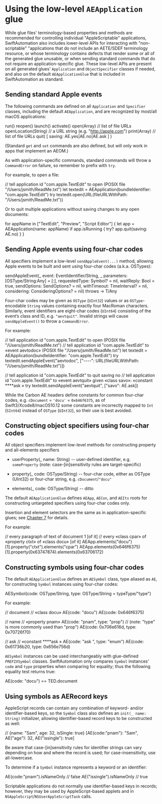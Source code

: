 # Using the low-level `AEApplication` glue

While glue files' terminology-based properties and methods are recommended for controlling individual "AppleScriptable" applications, SwiftAutomation also includes lower-level APIs for interacting with "non-scriptable" "applications that do not include an AETE/SDEF terminology resource, or whose terminology contains defects that render some or all of the generated glue unusable, or when sending standard commands that do not require an application-specific glue. These low-level APIs are present on all generated glues' `Application` and `ObjectSpecifier` classes if needed, and also on the default `AEApplicationGlue` that is included in SwiftAutomation as standard.


## Sending standard Apple events

The following commands are defined on all `Application` and `Specifier` classes, including the default `AEApplication`, and are recognized by most/all macOS applications:

  run()
  reopen()
  launch()
  activate()
  open(Array<URL>) // list of file URLs
  openLocation(String) // a URL string (e.g. "http://apple.com")
  print(Array<URL>) // list of file URLs
  quit( [ saving: AE.yes|AE.no|AE.ask ] )

(Standard `get` and `set` commands are also defined, but will only work in apps that implement an AEOM.)

As with application-specific commands, standard commands will throw a `CommandError` on failure, so remember to prefix with `try`.

For example, to open a file:

  // tell application id "com.apple.TextEdit" to open (POSIX file "/Users/jsmith/ReadMe.txt")
  let textedit = AEApplication(bundleIdentifier: "com.apple.TextEdit")
  try textedit.open(URL(fileURLWithPath: "/Users/jsmith/ReadMe.txt"))

Or to quit multiple applications without saving changes to any open documents:

  for appName in ["TextEdit", "Preview", "Script Editor"] {
    let app = AEApplication(name: appName)
    if app.isRunning { try? app.quit(saving: AE.no) }
  }


## Sending Apple events using four-char codes

All specifiers implement a low-level `sendAppleEvent(...)` method, allowing Apple events to be built and sent using four-char codes (a.k.a. OSTypes):

  sendAppleEvent(_ event: EventIdentifier/String, _ parameters: [OSType/String:Any] = [:],
                 requestedType: Symbol? = nil, waitReply: Bool = true, sendOptions: SendOptions? = nil,
                 withTimeout: TimeInterval? = nil, considering: ConsideringOptions? = nil) throws -> T/Any

Four-char codes may be given as `OSType` (`UInt32`) values or as `OSType`-encodable `String` values containing exactly four MacRoman characters. Similarly, event identifiers are eight-char codes (`UInt64`) consisting of the event’s class and ID, e.g. `"aevtquit"`. Invalid strings will cause `sendAppleEvent()` to throw a `CommandError`.

For example:

  // tell application id "com.apple.TextEdit" to open (POSIX file "/Users/jsmith/ReadMe.txt")
  // tell application id "com.apple.TextEdit" to «event aevtodoc» (POSIX file "/Users/jsmith/ReadMe.txt")
  let textedit = AEApplication(bundleIdentifier: "com.apple.TextEdit")
  try textedit.sendAppleEvent("aevtodoc", ["----": URL(fileURLWithPath: "/Users/jsmith/ReadMe.txt")])

  // tell application id "com.apple.TextEdit" to quit saving no
  // tell application id "com.apple.TextEdit" to «event aevtquit» given «class savo»: «constant ****ask »
  try textedit.sendAppleEvent("aevtquit", ["savo": AE.ask])

<p class="hilitebox">While the Carbon AE headers define constants for common four-char codes, e.g. <code>cDocument</code> = <code>'docu'</code> = <code>0x646f6375</code>, as of Swift3/Xcode8/macOS10.12 some constants are incorrectly mapped to <code>Int</code> (<code>SInt64</code>) instead of <code>OSType</code> (<code>UInt32</code>), so their use is best avoided.</p>


## Constructing object specifiers using four-char codes

All object specifiers implement low-level methods for constructing property and all-elements specifiers

  * userProperty(_ name: String) -- user-defined identifier, e.g. `someProperty` (note: case-[in]sensitivity rules are target-specific)

  * property(_ code: OSType/String) -- four-char code, either as OSType (UInt32) or four-char string, e.g. `cDocument`/`"docu"`

  * elements(_ code: OSType/String) -- ditto

The default `AEApplicationGlue` defines `AEApp`, `AECon`, and `AEIts` roots for constructing untargeted specifiers using four-char codes only. 

Insertion and element selectors are the same as in application-specific glues; see [Chapter 7](object-specifiers.html) for details.


For example:

  // every paragraph of text of document 1 [of it]
  // every «class cpar» of «property ctxt» of «class docu» [of it]
  AEApp.elements("docu")[1].property("ctxt").elements("cpar")
  AEApp.elements(0x646f6375)[1].property(0x63747874).elements(0x63706172)


## Constructing symbols using four-char codes

The default `AEApplicationGlue` defines an `AESymbol` class, type aliased as `AE`, for constructing `Symbol` instances using four-char codes:

  AESymbol(code: OSType/String, type: OSType/String = typeType/"type")

For example:

  // document
  // «class docu»
  AE(code: "docu")
  AE(code: 0x646f6375)

  // name
  // «property pnam»
  AE(code: "pnam", type: "prop") // (note: "type" is more commonly used than "prop")
  AE(code: 0x706e616d, type: 0x70726f70)

  // ask
  // «constant ****ask »
  AE(code: "ask ", type: "enum")
  AE(code: 0x61736b20, type: 0x656e756d)

`AESymbol` instances can be used interchangeably with glue-defined <code><var>PREFIX</var>Symbol</code> classes. SwiftAutomation only compares `Symbol` instances' `code` and `type` properties when comparing for equality; thus the following equality test returns true:

  AE(code: "docu") == TED.document


## Using symbols as AERecord keys

AppleScript records can contain any combination of keyword- and/or identifier-based keys, so the `Symbol` class also defines an `init(_ name: String)` initializer, allowing identifier-based record keys to be constructed as well:

  // {name: "Sam", age: 32, isSingle: true}
  [AE(code:"pnam"): "Sam", AE("age"): 32, AE("issingle"): true]

Be aware that case-[in]sensitivity rules for identifier strings can vary depending on how and where the record is used; for case-insensitivity, use all-lowercase.

To determine if a `Symbol` instance represents a keyword or an identifier:

  AE(code:"pnam").isNameOnly // false 
  AE("issingle").isNameOnly  // true

Scriptable applications do not normally use identifier-based keys in records; however, they may be used by AppleScript-based applets and in `NSAppleScript`/`NSUserAppleScriptTask` calls.


